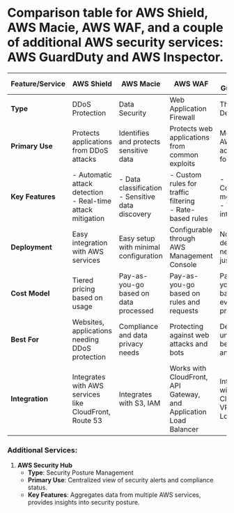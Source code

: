 # Comparison table for AWS Shield, AWS Macie, AWS WAF, and a couple of additional AWS security services: AWS GuardDuty and AWS Inspector.

| Feature/Service   | AWS Shield                          | AWS Macie                          | AWS WAF                              | AWS GuardDuty                      | AWS Inspector                     |
|-------------------|-------------------------------------|-----------------------------------|-------------------------------------|------------------------------------|-----------------------------------|
| **Type**          | DDoS Protection                     | Data Security                     | Web Application Firewall            | Threat Detection                   | Vulnerability Management           |
| **Primary Use**   | Protects applications from DDoS attacks | Identifies and protects sensitive data | Protects web applications from common exploits | Monitors AWS accounts for threats  | Assesses security vulnerabilities  |
| **Key Features**  | - Automatic attack detection<br>- Real-time attack mitigation | - Data classification<br>- Sensitive data discovery | - Custom rules for traffic filtering<br>- Rate-based rules | - Continuous monitoring<br>- Threat intelligence | - Automated security assessments<br>- Continuous scanning |
| **Deployment**    | Easy integration with AWS services  | Easy setup with minimal configuration | Configurable through AWS Management Console | No deployment needed, just enable   | Requires installation of agents    |
| **Cost Model**    | Tiered pricing based on usage      | Pay-as-you-go based on data processed | Pay-as-you-go based on rules and requests | Pay-as-you-go based on events processed | Pay-as-you-go based on assessments |
| **Best For**      | Websites, applications needing DDoS protection | Compliance and data privacy needs | Protecting against web attacks and bots | Detecting unusual behavior and threats | Identifying vulnerabilities in instances and containers |
| **Integration**   | Integrates with AWS services like CloudFront, Route 53 | Integrates with S3, IAM | Works with CloudFront, API Gateway, and Application Load Balancer | Integrates with CloudTrail, VPC Flow Logs | Integrates with EC2 and ECR         |

### Additional Services:
1. **AWS Security Hub**
   - **Type**: Security Posture Management
   - **Primary Use**: Centralized view of security alerts and compliance status.
   - **Key Features**: Aggregates data from multiple AWS services, provides insights into security posture.



